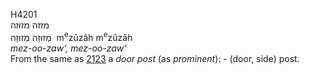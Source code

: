 <body>
  <p>H4201<br>  מזזה    מזוּזה  <br> מְזוּזָה  מְזוּזָה  ‎  m<sup>e</sup>zûzâh  m<sup>e</sup>zûzâh  <br><i>mez-oo-zaw‘,</i> <i>mez-oo-zaw‘ </i><br>From the same as <a href="h2123.htm">2123</a>  a <i>door</i> <i>post</i> (as <i>prominent</i>): - (door, side) post.<br></p>
 </body>